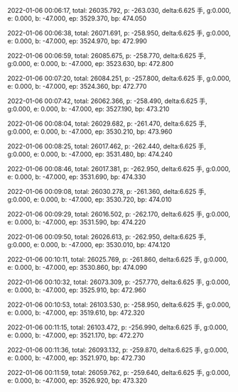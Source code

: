 2022-01-06 00:06:17, total: 26035.792, p: -263.030, delta:6.625 手, g:0.000, e: 0.000, b: -47.000, ep: 3529.370, bp: 474.050

2022-01-06 00:06:38, total: 26071.691, p: -258.950, delta:6.625 手, g:0.000, e: 0.000, b: -47.000, ep: 3524.970, bp: 472.990

2022-01-06 00:06:59, total: 26085.675, p: -258.770, delta:6.625 手, g:0.000, e: 0.000, b: -47.000, ep: 3523.630, bp: 472.800

2022-01-06 00:07:20, total: 26084.251, p: -257.800, delta:6.625 手, g:0.000, e: 0.000, b: -47.000, ep: 3524.360, bp: 472.770

2022-01-06 00:07:42, total: 26062.366, p: -258.490, delta:6.625 手, g:0.000, e: 0.000, b: -47.000, ep: 3527.190, bp: 473.210

2022-01-06 00:08:04, total: 26029.682, p: -261.470, delta:6.625 手, g:0.000, e: 0.000, b: -47.000, ep: 3530.210, bp: 473.960

2022-01-06 00:08:25, total: 26017.462, p: -262.440, delta:6.625 手, g:0.000, e: 0.000, b: -47.000, ep: 3531.480, bp: 474.240

2022-01-06 00:08:46, total: 26017.381, p: -262.950, delta:6.625 手, g:0.000, e: 0.000, b: -47.000, ep: 3531.690, bp: 474.330

2022-01-06 00:09:08, total: 26030.278, p: -261.360, delta:6.625 手, g:0.000, e: 0.000, b: -47.000, ep: 3530.720, bp: 474.010

2022-01-06 00:09:29, total: 26016.502, p: -262.170, delta:6.625 手, g:0.000, e: 0.000, b: -47.000, ep: 3531.590, bp: 474.220

2022-01-06 00:09:50, total: 26026.613, p: -262.950, delta:6.625 手, g:0.000, e: 0.000, b: -47.000, ep: 3530.010, bp: 474.120

2022-01-06 00:10:11, total: 26025.769, p: -261.860, delta:6.625 手, g:0.000, e: 0.000, b: -47.000, ep: 3530.860, bp: 474.090

2022-01-06 00:10:32, total: 26073.309, p: -257.770, delta:6.625 手, g:0.000, e: 0.000, b: -47.000, ep: 3525.910, bp: 472.960

2022-01-06 00:10:53, total: 26103.530, p: -258.950, delta:6.625 手, g:0.000, e: 0.000, b: -47.000, ep: 3519.610, bp: 472.320

2022-01-06 00:11:15, total: 26103.472, p: -256.990, delta:6.625 手, g:0.000, e: 0.000, b: -47.000, ep: 3521.170, bp: 472.270

2022-01-06 00:11:36, total: 26093.132, p: -259.870, delta:6.625 手, g:0.000, e: 0.000, b: -47.000, ep: 3521.970, bp: 472.730

2022-01-06 00:11:59, total: 26059.762, p: -259.640, delta:6.625 手, g:0.000, e: 0.000, b: -47.000, ep: 3526.920, bp: 473.320
